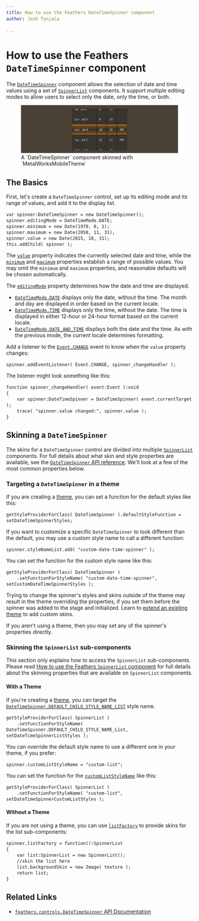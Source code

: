 ```yaml
---
title: How to use the Feathers DateTimeSpinner component  
author: Josh Tynjala

---
```

# How to use the Feathers `DateTimeSpinner` component

The [`DateTimeSpinner`](../api-reference/feathers/controls/DateTimeSpinner.html) component allows the selection of date and time values using a set of [`SpinnerList`](spinner-list.html) components. It support multiple editing modes to allow users to select only the date, only the time, or both.

<figure>
<img src="images/date-time-spinner.png" srcset="images/date-time-spinner@2x.png 2x" alt="Screenshot of Feathers a DateTimeSpinner component" />
<figcaption>A `DateTimeSpinner` component skinned with `MetalWorksMobileTheme`</figcaption>
</figure>

## The Basics

First, let's create a `DateTimeSpinner` control, set up its editing mode and its range of values, and add it to the display list.

``` code
var spinner:DateTimeSpinner = new DateTimeSpinner();
spinner.editingMode = DateTimeMode.DATE;
spinner.minimum = new Date(1970, 0, 1);
spinner.maximum = new Date(2050, 11, 31);
spinner.value = new Date(2015, 10, 31);
this.addChild( spinner );
```

The [`value`](../api-reference/feathers/controls/DateTimeSpinner.html#value) property indicates the currently selected date and time, while the [`minimum`](../api-reference/feathers/controls/DateTimeSpinner.html#minimum) and [`maximum`](../api-reference/feathers/controls/DateTimeSpinner.html#maximum) properties establish a range of possible values. You may omit the `minimum` and `maximum` properties, and reasonable defaults will be chosen automatically.

The [`editingMode`](../api-reference/feathers/controls/DateTimeSpinner.html#editingMode) property determines how the date and time are displayed.

* [`DateTimeMode.DATE`](../api-reference/feathers/controls/DateTimeMode.html#DATE) displays only the date, without the time. The month and day are displayed in order based on the current locale.
* [`DateTimeMode.TIME`](../api-reference/feathers/controls/DateTimeMode.html#TIME) displays only the time, without the date. The time is displayed in either 12-hour or 24-hour format based on the current locale.
* [`DateTimeMode.DATE_AND_TIME`](../api-reference/feathers/controls/DateTimeMode.html#DATE_AND_TIME) displays both the date and the time. As with the previous mode, the current locale determines formatting.

Add a listener to the [`Event.CHANGE`](../api-reference/feathers/controls/DateTimeSpinner.html#event:change) event to know when the `value` property changes:

``` code
spinner.addEventListener( Event.CHANGE, spinner_changeHandler );
```

The listener might look something like this:

``` code
function spinner_changeHandler( event:Event ):void
{
    var spinner:DateTimeSpinner = DateTimeSpinner( event.currentTarget );
    trace( "spinner.value changed:", spinner.value );
}
```

## Skinning a `DateTimeSpinner`

The skins for a `DateTimeSpinner` control are divided into multiple [`SpinnerList`](spinner-list.html) components. For full details about what skin and style properties are available, see the [`DateTimeSpinner` API reference](../api-reference/feathers/controls/DateTimeSpinner.html). We'll look at a few of the most common properties below.

### Targeting a `DateTimeSpinner` in a theme

If you are creating a [theme](themes.html), you can set a function for the default styles like this:

``` code
getStyleProviderForClass( DateTimeSpinner ).defaultStyleFunction = setDateTimeSpinnerStyles;
```

If you want to customize a specific `DateTimeSpinner` to look different than the default, you may use a custom style name to call a different function:

``` code
spinner.styleNameList.add( "custom-date-time-spinner" );
```

You can set the function for the custom style name like this:

``` code
getStyleProviderForClass( DateTimeSpinner )
    .setFunctionForStyleName( "custom-date-time-spinner", setCustomDateTimeSpinnerStyles );
```

Trying to change the spinner's styles and skins outside of the theme may result in the theme overriding the properties, if you set them before the spinner was added to the stage and initialized. Learn to [extend an existing theme](extending-themes.html) to add custom skins.

If you aren't using a theme, then you may set any of the spinner's properties directly.

### Skinning the `SpinnerList` sub-components

This section only explains how to access the `SpinnerList` sub-components. Please read [How to use the Feathers `SpinnerList` component](spinner-list.html) for full details about the skinning properties that are available on `SpinnerList` components.

#### With a Theme

If you're creating a [theme](themes.html), you can target the [`DateTimeSpinner.DEFAULT_CHILD_STYLE_NAME_LIST`](../api-reference/feathers/controls/DateTimeSpinner.html#DEFAULT_CHILD_STYLE_NAME_LIST) style name.

``` code
getStyleProviderForClass( SpinnerList )
    .setFunctionForStyleName( DateTimeSpinner.DEFAULT_CHILD_STYLE_NAME_List, setDateTimeSpinnerListStyles );
```

You can override the default style name to use a different one in your theme, if you prefer:

``` code
spinner.customListStyleName = "custom-list";
```

You can set the function for the [`customListStyleName`](../api-reference/feathers/controls/DateTimeSpinner.html#customListStyleName) like this:

``` code
getStyleProviderForClass( SpinnerList )
    .setFunctionForStyleName( "custom-list", setDateTimeSpinnerCustomListStyles );
```

#### Without a Theme

If you are not using a theme, you can use [`listFactory`](../api-reference/feathers/controls/DateTimeSpinner.html#listFactory) to provide skins for the list sub-components:

``` code
spinner.listFactory = function():SpinnerList
{
    var list:SpinnerList = new SpinnerList();
    //skin the list here
    list.backgroundSkin = new Image( texture );
    return list;
}
```

## Related Links

-   [`feathers.controls.DateTimeSpinner` API Documentation](../api-reference/feathers/controls/DateTimeSpinner.html)